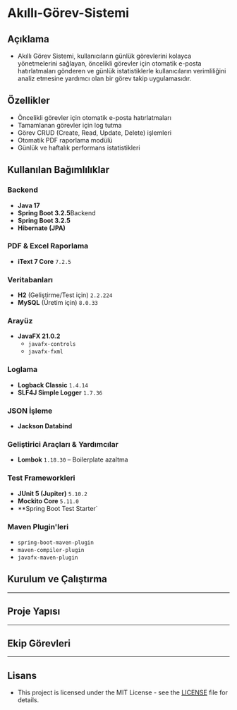 # Akıllı-Görev-Sistemi

## Açıklama

- Akıllı Görev Sistemi, kullanıcıların günlük görevlerini kolayca yönetmelerini sağlayan, öncelikli görevler için otomatik e-posta hatırlatmaları gönderen ve günlük istatistiklerle kullanıcıların verimliliğini analiz etmesine yardımcı olan bir görev takip uygulamasıdır.

## Özellikler

- Öncelikli görevler için otomatik e-posta hatırlatmaları
- Tamamlanan görevler için log tutma
- Görev CRUD (Create, Read, Update, Delete) işlemleri
- Otomatik PDF raporlama modülü
- Günlük ve haftalık performans istatistikleri

## Kullanılan Bağımlılıklar

### Backend
- **Java 17**
- **Spring Boot 3.2.5**Backend
- **Spring Boot 3.2.5**
- **Hibernate (JPA)**

###  PDF & Excel Raporlama
- **iText 7 Core** `7.2.5` 

###  Veritabanları
- **H2** (Geliştirme/Test için) `2.2.224`
- **MySQL** (Üretim için) `8.0.33`

### Arayüz
- **JavaFX 21.0.2**
    - `javafx-controls`
    - `javafx-fxml`

###  Loglama
- **Logback Classic** `1.4.14`
- **SLF4J Simple Logger** `1.7.36`

###  JSON İşleme
- **Jackson Databind**

###  Geliştirici Araçları & Yardımcılar
- **Lombok** `1.18.30` – Boilerplate azaltma

###  Test Frameworkleri
- **JUnit 5 (Jupiter)** `5.10.2`
- **Mockito Core** `5.11.0`
- **Spring Boot Test Starter`

###  Maven Plugin'leri
- `spring-boot-maven-plugin`
- `maven-compiler-plugin`
- `javafx-maven-plugin`

## Kurulum ve Çalıştırma

-------------------------


## Proje Yapısı

--------------------------

## Ekip Görevleri

---------------------------

## Lisans

- This project is licensed under the MIT License - see the [LICENSE](LICENSE) file for details.
